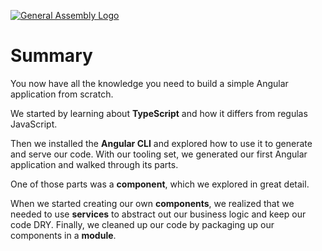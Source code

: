 [![General Assembly Logo](https://camo.githubusercontent.com/1a91b05b8f4d44b5bbfb83abac2b0996d8e26c92/687474703a2f2f692e696d6775722e636f6d2f6b6538555354712e706e67)](https://generalassemb.ly/education/web-development-immersive)

# Summary

You now have all the knowledge you need to build a simple Angular application from scratch.

We started by learning about **TypeScript** and how it differs from regulas JavaScript. 

Then we installed the **Angular CLI** and explored how to use it to generate and serve our code. With our tooling set, we generated our first Angular application and walked through its parts. 

One of those parts was a **component**, which we explored in great detail. 

When we started creating our own **components**, we realized that we needed to use **services** to abstract out our business logic and keep our code DRY. Finally, we cleaned up our code by packaging up our components in a **module**. 
